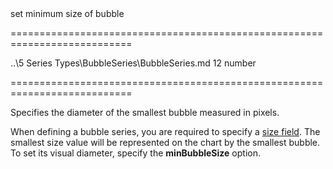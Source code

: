 <!--**
/*-------------------------------------------
    Auto-generated file. Do not modify.
-------------------------------------------

**-->
<!--d-->set minimum size of bubble<!--/d-->
===========================================================================
<!--propertyOf-->..\5 Series Types\BubbleSeries\BubbleSeries.md<!--/propertyOf-->
<!--default-->12<!--/default-->
<!--type-->number<!--/type-->
===========================================================================

<!--shortDescription-->
Specifies the diameter of the smallest bubble measured in pixels.
<!--/shortDescription-->

<!--fullDescription-->
When defining a bubble series, you are required to specify a [size field](/Documentation/ApiReference/Data_Visualization_Widgets/dxChart/Series_Types/BubbleSeries/#sizeField). The smallest size value will be represented on the chart by the smallest bubble. To set its visual diameter, specify the **minBubbleSize** option.
<!--/fullDescription-->